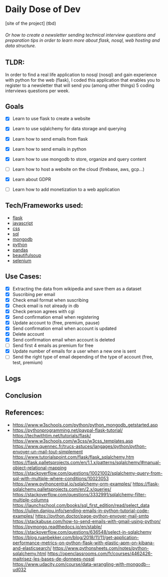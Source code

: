 # Daily Dose of Dev

[site of the project] (tbd)
###### Or how to create a newsletter sending technical interview questions and preparation tips in order to learn more about flask, nosql, web hosting and data structure.
## TLDR:
 In order to find a real life application to nosql (nosql) and gain experience with python for the web (flask), I coded this application that enables you to register to a newsletter that will send you (among other things) 5 coding interviews questions per week.

## Goals
- [x] Learn to use flask to create a website
- [x] Learn to use sqlalchemy for data storage and querying
- [x] Learn how to send emails from flask
- [x] Learn how to send emails in python
- [x] Learn how to use mongodb to store, organize and query content
- [ ] Learn how to host a website on the cloud (firebase, aws, gcp…)
- [x] Learn about GDPR
- [ ] Learn how to add monetization to a web application


## Tech/Frameworks used:
- [flask](https://keras.io/)
- [javascript](https://keras.io/)
- [css](https://keras.io/)
- [sql](https://keras.io/)
- [mongodb](https://keras.io/)
- [python](https://keras.io/)
- [pandas](https://keras.io/)
- [beautifulsoup](https://keras.io/)
- [selenium](https://keras.io/)


## Use Cases:
- [x] Extracting the data from wikipedia and save them as a dataset
- [x] Suscribing per email
- [x] Check email format when suscribing
- [x] Check email is not already in db
- [x] Check person agrees with cgi
- [x] Send confirmation email when registering
- [x] Update account to (free, premium, pause)
- [x] Send confirmation email when account is updated
- [x] Delete account
- [x] Send confirmation email when account is deleted
- [ ] Send first 4 emails as premium for free
- [x] Update number of emails for a user when a new one is sent
- [ ] Send the right type of email depending of the type of account (free, test, premium)

## Logs
## Conclusion

## References:
* https://www.w3schools.com/python/python_mongodb_getstarted.asp
* https://pythonprogramming.net/paypal-flask-tutorial/
https://techwithtim.net/tutorials/flask/
https://www.w3schools.com/w3css/w3css_templates.asp
https://www.quennec.fr/trucs-astuces/langages/python/python-envoyer-un-mail-tout-simplement
https://www.tutorialspoint.com/flask/flask_sqlalchemy.htm
https://flask.palletsprojects.com/en/1.1.x/patterns/sqlalchemy/#manual-object-relational-mapping
https://stackoverflow.com/questions/10021002/sqlalchemy-query-from-sql-with-multiple-where-conditions/10023053
https://www.pythoncentral.io/sqlalchemy-orm-examples/
https://flask-sqlalchemy.palletsprojects.com/en/2.x/queries/
https://stackoverflow.com/questions/3332991/sqlalchemy-filter-multiple-columns
https://launchschool.com/books/sql_first_edition/read/select_data
https://julien.danjou.info/sending-emails-in-python-tutorial-code-examples/
https://python.doctor/page-python-envoyer-mail-smtp
https://stackabuse.com/how-to-send-emails-with-gmail-using-python/
https://pymongo.readthedocs.io/en/stable/
https://stackoverflow.com/questions/636548/select-in-sqlalchemy
https://blog.ruanbekker.com/blog/2018/11/11/get-application-performance-metrics-on-python-flask-with-elastic-apm-on-kibana-and-elasticsearch/
https://www.pythonsheets.com/notes/python-sqlalchemy.html
https://openclassrooms.com/fr/courses/4462426-maitrisez-les-bases-de-donnees-nosql
https://www.udacity.com/course/data-wrangling-with-mongodb--ud032


